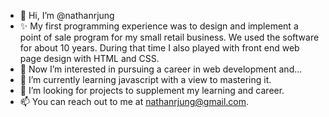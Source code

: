- 👋 Hi, I’m @nathanrjung
- ✨ My first programming experience was to design and implement a point of sale program for my small retail business. We used the software for about 10 years. During that time I also played with front end web page design with HTML and CSS.
- 👀 Now I’m interested in pursuing a career in web development and...
- 🌱 I’m currently learning javascript with a view to mastering it. 
- 💞️ I’m looking for projects to supplement my learning and career.
- 📫 You can reach out to me at nathanrjung@gmail.com.

<!---
nathanrjung/nathanrjung is a ✨ special ✨ repository because its `README.md` (this file) appears on your GitHub profile.
You can click the Preview link to take a look at your changes.
--->

